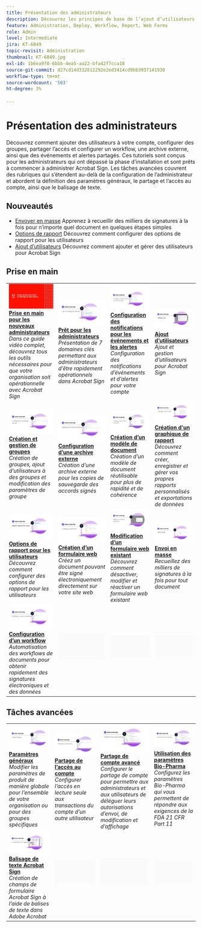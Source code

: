```yaml
---
title: Présentation des administrateurs
description: Découvrez les principes de base de l’ajout d’utilisateurs à votre compte, de la configuration de groupes, du partage d’accès et de la configuration d’un workflow, d’une archive externe et d’événements et alertes partagés
feature: Administration, Deploy, Workflow, Report, Web Forms
role: Admin
level: Intermediate
jira: KT-6849
topic-revisit: Administration
thumbnail: KT-6849.jpg
exl-id: 1b6ea9f0-6bbb-4ea5-aa22-bfa42f7cca18
source-git-commit: d27cd14d332812292e2ed3414cd9bb3937141930
workflow-type: tm+mt
source-wordcount: '503'
ht-degree: 3%

---
```


# Présentation des administrateurs

Découvrez comment ajouter des utilisateurs à votre compte, configurer des groupes, partager l’accès et configurer un workflow, une archive externe, ainsi que des événements et alertes partagés. Ces tutoriels sont conçus pour les administrateurs qui ont dépassé la phase d’installation et sont prêts à commencer à administrer Acrobat Sign. Les tâches avancées couvrent des rubriques qui s’étendent au-delà de la configuration de l’administrateur et abordent la définition des paramètres généraux, le partage et l’accès au compte, ainsi que le balisage de texte.

## Nouveautés

* [Envoyer en masse](../sign-advanced-users/megasign.md)
Apprenez à recueillir des milliers de signatures à la fois pour n’importe quel document en quelques étapes simples
* [Options de rapport](report-options.md)
Découvrez comment configurer des options de rapport pour les utilisateurs
* [Ajout d’utilisateurs](add-users-to-your-account.md)
Découvrez comment ajouter et gérer des utilisateurs pour Acrobat Sign

## Prise en main

<table style="table-layout:fixed">
<tr>
  <td>
    <a href="get-started-admin.md">
      <img alt="Prise en main pour les nouveaux administrateurs" src="../assets/Gettingstartedadmin_1280.png" />
    </a>
    <div>
    <a href="get-started-admin.md"><strong>Prise en main pour les nouveaux administrateurs</strong></a>
    </div>
    <em>Dans ce guide vidéo complet, découvrez tous les outils nécessaires pour que votre organisation soit opérationnelle avec Acrobat Sign</em>
    <br>
  </td>
  <td>
    <a href="up-and-running-admin.md">
      <img alt="Prêt à l’emploi pour les administrateurs" src="../assets/Up-Running.png" />
    </a>
    <div>
    <a href="up-and-running-admin.md"><strong>Prêt pour les administrateurs</strong></a>
    </div>
    <em>Présentation de 7 domaines clés permettant aux administrateurs d’être rapidement opérationnels dans Acrobat Sign</em>
    <br>
  </td>
  <td>
    <a href="set-up-shared-events-and-alert.md">
      <img alt="Configuration d’événements partagés et d’alertes" src="../assets/Notifications_1280.png" />
    </a>
    <div>
    <a href="set-up-shared-events-and-alert.md"><strong>Configuration des notifications pour les événements et les alertes</strong></a>
    </div>
    <em>Configuration des notifications d’événements et d’alertes pour votre compte</em>
    <br>
  </td>
  <td>
    <a href="add-users-to-your-account.md">
      <img alt="Ajout d’utilisateurs" src="../assets/Adding-Users.png" />
    </a>
    <div>
    <a href="add-users-to-your-account.md"><strong>Ajout d’utilisateurs</strong></a>
    </div>
    <em>Ajout et gestion d’utilisateurs pour Acrobat Sign</em>
    <br>
  </td>
</tr>
<tr>
 <td>
    <a href="create-and-manage-groups.md">
      <img alt="Création et gestion de groupes" src="../assets/Creating-Groups.png" />
    </a>
    <div>
    <a href="create-and-manage-groups.md"><strong>Création et gestion de groupes</strong></a>
    </div>
    <em>Création de groupes, ajout d’utilisateurs à des groupes et modification des paramètres de groupe</em>
    <br>
  </td>
  <td>
    <a href="set-up-your-external-archive.md">
      <img alt="Configuration d’une archive externe" src="../assets/ExternalArchive.png" />
    </a>
    <div>
    <a href="set-up-your-external-archive.md"><strong>Configuration d’une archive externe</strong></a>
    </div>
    <em>Création d’une archive externe pour les copies de sauvegarde des accords signés</em>
    <br>
  </td>
  <td>
    <a href="../sign-advanced-users/create-a-template.md">
      <img alt="Création d’un modèle de document" src="../assets/Template.png" />
    </a>
    <div>
    <a href="../sign-advanced-users/create-a-template.md"><strong>Création d’un modèle de document</strong></a>
    </div>
    <em>Création d’un modèle de document réutilisable pour plus de rapidité et de cohérence</em>
    <br>
  </td>
  <td>
    <a href="create-a-report.md">
      <img alt="Création d&apos;un graphique de rapport" src="../assets/Reportchart.png" />
    </a>
    <div>
    <a href="create-a-report.md"><strong>Création d'un graphique de rapport</strong></a>
    </div>
    <em>Découvrez comment créer, enregistrer et gérer vos propres rapports personnalisés et exportations de données</em>
    <br>
  </td>
</tr>
<tr>
  <td>
    <a href="report-options.md">
      <img alt="Options de rapport pour les utilisateurs" src="../assets/report-options.png" />
    </a>
    <div>
    <a href="report-options.md"><strong>Options de rapport pour les utilisateurs</strong></a>
    </div>
    <em>Découvrez comment configurer des options de rapport pour les utilisateurs</em>
    <br>
  </td>
  <td>
    <a href="../sign-advanced-users/webform.md">
      <img alt="Création d’un formulaire web" src="../assets/Webform.png" />
    </a>
    <div>
    <a href="../sign-advanced-users/webform.md"><strong>Création d’un formulaire web</strong></a>
    </div>
    <em>Créez un document pouvant être signé électroniquement directement sur votre site web</em>
    <br>
  </td>
  <td>
    <a href="../sign-advanced-users/modify-webform.md">
      <img alt="Modification d’un formulaire web existant" src="../assets/Modifywebform.png" />
    </a>
    <div>
    <a href="../sign-advanced-users/modify-webform.md"><strong>Modification d’un formulaire web existant</strong></a>
    </div>
    <em>Découvrez comment désactiver, modifier et réactiver un formulaire web existant</em>
    <br>
  </td>
  <td>
    <a href="../sign-advanced-users/megasign.md">
      <img alt="Envoi en masse" src="../assets/send-in-bulk.png" />
    </a>
    <div>
    <a href="../sign-advanced-users/megasign.md"><strong>Envoi en masse</strong></a>
    </div>
    <em>Recueillez des milliers de signatures à la fois pour tout document</em>
    <br>
  </td>
</tr>
<tr>
  <td>
    <a href="building-a-custom-workflow.md">
      <img alt="Configuration d’un workflow" src="../assets/BuildingWorkflow.png" />
    </a>
    <div>
    <a href="building-a-custom-workflow.md"><strong>Configuration d’un workflow</strong></a>
    </div>
    <em>Automatisation des workflows de documents pour obtenir rapidement des signatures électroniques et des données</em>
    <br>
  </td>
  <td>
    <img alt="Espaceur" src="../assets/Grayspacer.png" />
    <div>
    <br>
  </td>
  <td>
    <img alt="Espaceur" src="../assets/Grayspacer.png" />
    <div>
    <br>
  </td>
  <td>
    <img alt="Espaceur" src="../assets/Grayspacer.png" />
    <div>
    <br>
  </td>
</table>

## Tâches avancées

<table style="table-layout:fixed">
<tr>
  <td>
    <a href="learn-about-global-settings.md">
      <img alt="Paramètres généraux" src="../assets/GlobalSettings_1280.png">
    </a>
    <div>
    <a href="learn-about-global-settings.md"><strong>Paramètres généraux</strong></a>
    </div>
    <em>Modifier les paramètres de produit de manière globale pour l’ensemble de votre organisation ou pour des groupes spécifiques</em>
    <br>
  </td>
  <td>
    <a href="share-account-access.md">
      <img alt="Partage de l’accès au compte" src="../assets/SharingAccess.png" />
    </a>  
    <div>
    <a href="share-account-access.md"><strong>Partage de l’accès au compte</strong></a>
    </div>
    <em>Configurer l’accès en lecture seule aux transactions du compte d’un autre utilisateur</em>
    <br>
  </td>
  <td>
    <a href="advanced-account-sharing.md">
      <img alt="Partage de compte avancé" src="../assets/AdvancedSharing_1280.png" />
    </a>
    <div>
    <a href="advanced-account-sharing.md"><strong>Partage de compte avancé</strong></a>
    </div>
    <em>Configurer le partage de compte pour permettre aux administrateurs et aux utilisateurs de déléguer leurs autorisations d’envoi, de modification et d’affichage</em>
    <br>
  </td>
  <td>
    <a href="use-bio-pharma-settings.md">
      <img alt="Utilisation des paramètres Bio-Pharma" src="../assets/Bio_1280.png" />
    </a>
    <div>
    <a href="use-bio-pharma-settings.md"><strong>Utilisation des paramètres Bio-Pharma</strong></a>
    </div>
    <em>Configurez les paramètres Bio-Pharma qui vous permettent de répondre aux exigences de la FDA 21 CFR Part 11</em>
    <br>
  </td> 
</tr>
<tr>
   <td>
     <a href="../sign-advanced-users/adobe-sign-text-tagging.md">
      <img alt="Balisage de texte Acrobat Sign" src="../assets/Text-Tagging.png" />
    </a>
    <div>
    <a href="../sign-advanced-users/adobe-sign-text-tagging.md"><strong>Balisage de texte Acrobat Sign</strong></a>
    <div>
    <em>Création de champs de formulaire Acrobat Sign à l’aide de balises de texte dans Adobe Acrobat</em>
    <br>
  </td>
  <td>
    <img alt="Espaceur" src="../assets/Grayspacer.png" />
    <div>
    <br>
  </td>
  <td>
    <img alt="Espaceur" src="../assets/Grayspacer.png" />
    <div>
    <br>
  </td>
  <td>
    <img alt="Espaceur" src="../assets/Grayspacer.png" />
    <div>
    <br>
  </td>
</tr>
</table>
